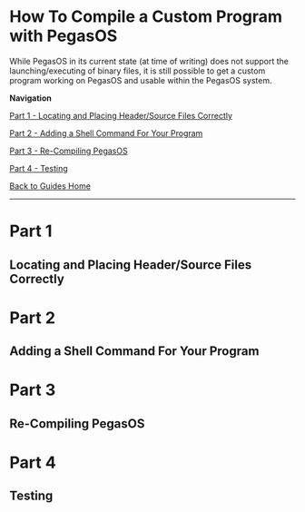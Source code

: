 # How To Compile a Custom Program with PegasOS

While PegasOS in its current state (at time of writing) does not support the launching/executing of binary files, it is still possible to get a custom program working on PegasOS and usable within the PegasOS system.

**Navigation**

[Part 1 - Locating and Placing Header/Source Files Correctly](#part-1)

[Part 2 - Adding a Shell Command For Your Program](#part-2)

[Part 3 - Re-Compiling PegasOS](#part-3)

[Part 4 - Testing](#part-4)

[Back to Guides Home](GUIDES_HOME.md)

---

# Part 1
## Locating and Placing Header/Source Files Correctly

# Part 2
## Adding a Shell Command For Your Program

# Part 3
## Re-Compiling PegasOS

# Part 4
## Testing